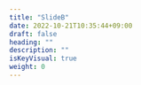 ```yaml
---
title: "SlideB"
date: 2022-10-21T10:35:44+09:00
draft: false
heading: ""
description: ""
isKeyVisual: true
weight: 0
---
```


